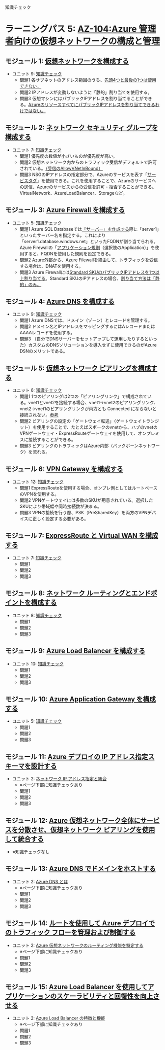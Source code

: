 知識チェック

# ラーニングパス 5: [AZ-104:Azure 管理者向けの仮想ネットワークの構成と管理](https://docs.microsoft.com/ja-jp/learn/paths/az-104-manage-virtual-networks/)
## モジュール 1: [仮想ネットワークを構成する](https://docs.microsoft.com/ja-jp/learn/modules/configure-virtual-networks/)
- ユニット 9: [知識チェック](https://docs.microsoft.com/ja-jp/learn/modules/configure-virtual-networks/9-knowledge-check)
  - 問題1 各サブネットのアドレス範囲のうち、[先頭4つと最後の1つは使用できない。](https://docs.microsoft.com/ja-jp/azure/virtual-network/ip-services/private-ip-addresses#allocation-method)
  - 問題2 IPアドレスが変動しないように「静的」割り当てを使用する。
  - 問題3 仮想マシンにはパブリックIPアドレスを割り当てることができる。[AzureのリソースすべてにパブリックIPアドレスを割り当てできるわけではない。](https://docs.microsoft.com/ja-jp/azure/virtual-network/ip-services/public-ip-addresses)
## モジュール 2: [ネットワーク セキュリティ グループを構成する](https://docs.microsoft.com/ja-jp/learn/modules/configure-network-security-groups/)
- ユニット 7: [知識チェック](https://docs.microsoft.com/ja-jp/learn/modules/configure-network-security-groups/7-knowledge-check)
  - 問題1 優先度の数値が小さいものが優先度が高い。
  - 問題2 仮想ネットワーク内からのトラフィック受信がデフォルトで許可されている。[（受信のAllowVNetInBound）](https://docs.microsoft.com/ja-jp/azure/virtual-network/network-security-groups-overview#inbound)
  - 問題3 NSGのIPアドレスの指定部分で、Azureのサービスを表す「[サービスタグ](https://docs.microsoft.com/ja-jp/azure/virtual-network/service-tags-overview)」を使用できる。これを使用することで、Azureのサービスへの送信、Azureのサービスからの受信を許可・拒否することができる。VirtualNetwork、AzureLoadBalancer、Storageなど。
## モジュール 3: [Azure Firewall を構成する](https://docs.microsoft.com/ja-jp/learn/modules/configure-azure-firewall/)
- ユニット 5: [知識チェック](https://docs.microsoft.com/ja-jp/learn/modules/configure-azure-firewall/5-knowledge-check)
  - 問題1 Azure SQL Databaseでは[「サーバー」を作成する](https://docs.microsoft.com/ja-jp/azure/azure-sql/database/single-database-create-quickstart?view=azuresql&tabs=azure-portal#create-a-single-database)際に「server1」といったサーバー名を指定する。これにより「server1.database.windows.net」といったFQDNが割り当てられる。Azure Firewallの「[アプリケーション規則](https://docs.microsoft.com/ja-jp/azure/firewall/features#application-fqdn-filtering-rules)（選択肢のApplication）」を使用すると、FQDNを使用した規則を設定できる。
  - 問題2 Azure外部から、Azure Filewallを経由して、トラフィックを受信する場合は、DNATを使用する。
  - 問題3 Azure Firewallには[Standard SKUのパブリックIPアドレスを1つ以上割り当てる](https://docs.microsoft.com/ja-jp/azure/virtual-network/ip-services/configure-public-ip-firewall)。Standard SKUのIPアドレスの場合、[割り当て方法は「静的」のみ。](https://docs.microsoft.com/ja-jp/azure/virtual-network/ip-services/public-ip-addresses#sku)
## モジュール 4: [Azure DNS を構成する](https://docs.microsoft.com/ja-jp/learn/modules/configure-azure-dns/)
- ユニット 9: [知識チェック](https://docs.microsoft.com/ja-jp/learn/modules/configure-azure-dns/9-knowledge-check)
  - 問題1 Azure DNSでは、ドメイン（ゾーン）とレコードを管理する。
  - 問題2 ドメイン名とIPアドレスをマッピングするにはAレコードまたはAAAAレコードを使用する。
  - 問題3 （自分でDNSサーバーをセットアップして運用したりするといった）カスタムのDNSソリューションを導入せずに使用できるのがAzure DSNのメリットである。
## モジュール 5: [仮想ネットワーク ピアリングを構成する](https://docs.microsoft.com/ja-jp/learn/modules/configure-vnet-peering/)
- ユニット 6: [知識チェック](https://docs.microsoft.com/ja-jp/learn/modules/configure-vnet-peering/6-knowledge-check)
  - 問題1 1つのピアリングは2つの「ピアリングリンク」で構成されている。vnet1とvnet2を接続する場合、vnet1→vnet2のピアリングリンク、vnet2→vnet1のピアリングリンクが両方とも Connected にならないと接続されない。[参考](https://docs.microsoft.com/ja-jp/azure/virtual-network/virtual-network-manage-peering)
  - 問題2 ピアリングの設定の「ゲートウェイ転送」（ゲートウェイトランジット）を使用することで、たとえばスポークのvnetから、ハブのvnetのVPNゲートウェイ・ExpressRouteゲートウェイを使用して、オンプレミスに接続することができる。
  - 問題3 ピアリングのトラフィックはAzure内部（バックボーンネットワーク）を流れる。
## モジュール 6: [VPN Gateway を構成する](https://docs.microsoft.com/ja-jp/learn/modules/configure-vpn-gateway/)
- ユニット 12: [知識チェック](https://docs.microsoft.com/ja-jp/learn/modules/configure-vpn-gateway/12-knowledge-check)
  - 問題1 ExpressRouteを使用する場合、オンプレ側としてはルートベースのVPNを使用する。
  - 問題2 VPNゲートウェイには多数のSKUが用意されている。選択したSKUにより帯域幅や同時接続数が決まる。
  - 問題3 VPNの接続を行う際、PSK（PreSharedKey）を両方のVPNデバイスに正しく設定する必要がある。
## モジュール 7: [ExpressRoute と Virtual WAN を構成する](https://docs.microsoft.com/ja-jp/learn/modules/configure-expressroute-virtual-wan/)
- ユニット 7: [知識チェック](https://docs.microsoft.com/ja-jp/learn/modules/configure-expressroute-virtual-wan/7-knowledge-check)
  - 問題1 
  - 問題2 
  - 問題3 
## モジュール 8: [ネットワーク ルーティングとエンドポイントを構成する](https://docs.microsoft.com/ja-jp/learn/modules/configure-network-routing-endpoints/)
- ユニット 8: [知識チェック](https://docs.microsoft.com/ja-jp/learn/modules/configure-network-routing-endpoints/8-knowledge-check)
  - 問題1 
  - 問題2 
  - 問題3 
## モジュール 9: [Azure Load Balancer を構成する](https://docs.microsoft.com/ja-jp/learn/modules/configure-azure-load-balancer/)
- ユニット 10: [知識チェック](https://docs.microsoft.com/ja-jp/learn/modules/configure-azure-load-balancer/10-knowledge-check)
  - 問題1 
  - 問題2 
  - 問題3 
## モジュール 10: [Azure Application Gateway を構成する](https://docs.microsoft.com/ja-jp/learn/modules/configure-azure-application-gateway/)
- ユニット 5: [知識チェック](https://docs.microsoft.com/ja-jp/learn/modules/configure-azure-application-gateway/5-knowledge-check)
  - 問題1 
  - 問題2 
  - 問題3 
## モジュール 11: [Azure デプロイの IP アドレス指定スキーマを設計する](https://docs.microsoft.com/ja-jp/learn/modules/design-ip-addressing-for-azure/)
- ユニット 2: [ネットワーク IP アドレス指定と統合](https://docs.microsoft.com/ja-jp/learn/modules/design-ip-addressing-for-azure/2-network-ip-addressing-integration)
  - ※ページ下部に知識チェックあり
  - 問題1 
  - 問題2 
  - 問題3 
## モジュール 12: [Azure 仮想ネットワーク全体にサービスを分散させ、仮想ネットワーク ピアリングを使用して統合する](https://docs.microsoft.com/ja-jp/learn/modules/integrate-vnets-with-vnet-peering/)
- ※知識チェックなし
## モジュール 13: [Azure DNS でドメインをホストする](https://docs.microsoft.com/ja-jp/learn/modules/host-domain-azure-dns/)
- ユニット 2: [Azure DNS とは](https://docs.microsoft.com/ja-jp/learn/modules/host-domain-azure-dns/2-what-is-azure-dns)
  - ※ページ下部に知識チェックあり
  - 問題1 
  - 問題2 
  - 問題3 
## モジュール 14: [ルートを使用して Azure デプロイでのトラフィック フローを管理および制御する](https://docs.microsoft.com/ja-jp/learn/modules/control-network-traffic-flow-with-routes/)
- ユニット 2: [Azure 仮想ネットワークのルーティング機能を特定する](https://docs.microsoft.com/ja-jp/learn/modules/control-network-traffic-flow-with-routes/2-azure-virtual-network-route)
  - ※ページ下部に知識チェックあり
  - 問題1 
  - 問題2 
  - 問題3 
## モジュール 15: [Azure Load Balancer を使用してアプリケーションのスケーラビリティと回復性を向上させる](https://docs.microsoft.com/ja-jp/learn/modules/improve-app-scalability-resiliency-with-load-balancer/)
- ユニット 2: [Azure Load Balancer の特徴と機能](https://docs.microsoft.com/ja-jp/learn/modules/improve-app-scalability-resiliency-with-load-balancer/2-load-balancer-features)
  - ※ページ下部に知識チェックあり
  - 問題1 
  - 問題2 
  - 問題3 
